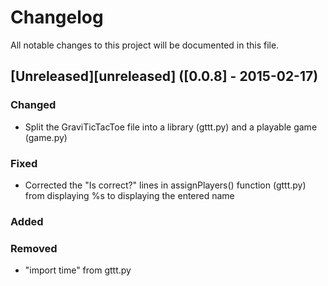 # Changelog
All notable changes to this project will be documented in this file.

## [Unreleased][unreleased] ([0.0.8] - 2015-02-17)
### Changed
- Split the GraviTicTacToe file into a library (gttt.py) and a playable game (game.py)

### Fixed
- Corrected the "Is <name> correct?" lines in assignPlayers() function (gttt.py) from displaying %s to displaying the entered name

### Added

### Removed
- "import time" from gttt.py